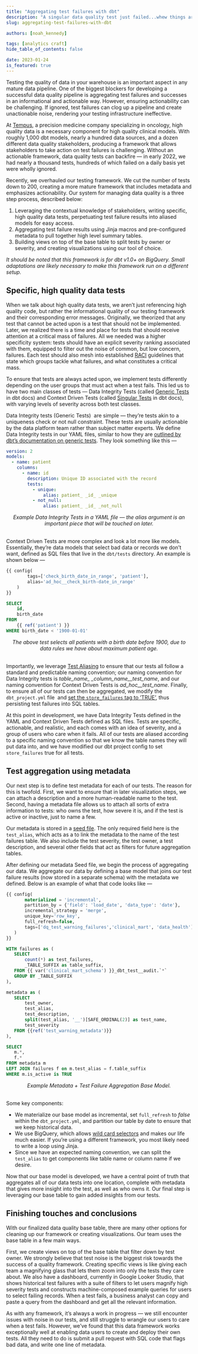 ```yaml
---
title: "Aggregating test failures with dbt"
description: "A singular data quality test just failed...whew things are still ok — when *many* dbt tests fail, how do you make those failures actionable? Noah explores how aggregating test failures in dbt led to more informative, actionable, and self-service testing initiatives for end data users."
slug: aggregating-test-failures-with-dbt

authors: [noah_kennedy]

tags: [analytics craft]
hide_table_of_contents: false

date: 2023-01-24
is_featured: true
---
```


Testing the quality of data in your warehouse is an important aspect in any mature data pipeline. One of the biggest blockers for developing a successful data quality pipeline is aggregating test failures and successes in an informational and actionable way. However, ensuring actionability can be challenging. If ignored, test failures can clog up a pipeline and create unactionable noise, rendering your testing infrastructure ineffective.

<!--truncate-->

At [Tempus](https://www.tempus.com/), a precision medicine company specializing in oncology, high quality data is a necessary component for high quality clinical models. With roughly 1,000 dbt models, nearly a hundred data sources, and a dozen different data quality stakeholders, producing a framework that allows stakeholders to take action on test failures is challenging. Without an actionable framework, data quality tests can backfire — in early 2022, we had nearly a thousand tests, hundreds of which failed on a daily basis yet were wholly ignored. 

Recently, we overhauled our testing framework. We cut the number of tests down to 200, creating a more mature framework that includes metadata and emphasizes actionability. Our system for managing data quality is a three step process, described below:

1. Leveraging the contextual knowledge of stakeholders, writing specific, high quality data tests, perpetuating test failure results into aliased models for easy access. 
1. Aggregating test failure results using Jinja macros and pre-configured metadata to pull together high level summary tables. 
1. Building views on top of the base table to split tests by owner or severity, and creating visualizations using our tool of choice.

_It should be noted that this framework is for dbt v1.0+ on BigQuery. Small adaptations are likely necessary to make this framework run on a different setup._

## Specific, high quality data tests

When we talk about high quality data tests, we aren’t just referencing high quality code, but rather the informational quality of our testing framework and their corresponding error messages. Originally, we theorized that any test that cannot be acted upon is a test that should not be implemented. Later, we realized there is a time and place for tests that should receive attention at a critical mass of failures. All we needed was a higher specificity system: tests should have an explicit severity ranking associated with them, equipped to filter out the noise of common, but low concern, failures. Each test should also mesh into established [RACI](https://project-management.com/understanding-responsibility-assignment-matrix-raci-matrix/) guidelines that state which groups tackle what failures, and what constitutes a critical mass.

To ensure that tests are always acted upon, we implement tests differently depending on the user groups that must act when a test fails. This led us to have two main classes of tests — Data Integrity Tests (called [Generic Tests](https://docs.getdbt.com/docs/build/tests) in dbt docs) and Context Driven Tests (called [Singular Tests](https://docs.getdbt.com/docs/build/tests#singular-tests) in dbt docs), with varying levels of severity across both test classes.

Data Integrity tests (Generic Tests)  are simple — they’re tests akin to a uniqueness check or not null constraint. These tests are usually actionable by the data platform team rather than subject matter experts. We define Data Integrity tests in our YAML files, similar to how they are [outlined by dbt’s documentation on generic tests](https://docs.getdbt.com/docs/build/tests). They look something like this —

```yaml
version: 2
models:
  - name: patient
    columns:
      - name: id
        description: Unique ID associated with the record
        tests:
          - unique:
              alias: patient_ _id_ _unique
          - not_null:
              alias: patient_ _id_ _not_null
```
<center><i>Example Data Integrity Tests in a YAML file — the alias argument is an important piece that will be touched on later.</i></center><br />

Context Driven Tests are more complex and look a lot more like models. Essentially, they’re data models that select bad data or records we don’t want, defined as SQL files that live in the `dbt/tests` directory. An example is shown below —

```sql
{{ config(
        tags=['check_birth_date_in_range', 'patient'],
        alias='ad_hoc__check_birth-date_in_range'
    )
}}

SELECT
    id,
    birth_date
FROM
    {{ ref('patient') }}
WHERE birth_date < '1900-01-01'
```
<center><i>The above test selects all patients with a birth date before 1900, due to data rules we have about maximum patient age.</i></center><br />

Importantly, we leverage [Test Aliasing](https://docs.getdbt.com/reference/resource-configs/alias) to ensure that our tests all follow a standard and predictable naming convention; our naming convention for Data Integrity tests is *table_name_ _column_name__test_name*, and our naming convention for Context Driven Tests is *ad_hoc__test_name*. Finally, to ensure all of our tests can then be aggregated, we modify the ` dbt_project.yml ` file  and [set the `store_failures` tag to ‘TRUE’](https://docs.getdbt.com/reference/resource-configs/store_failures), thus persisting test failures into SQL tables.

At this point in development, we have Data Integrity Tests defined in the YAML and Context Driven Tests defined as SQL files. Tests are specific, actionable, and realistic, and each comes with an idea of severity, and a group of users who care when it fails. All of our tests are aliased according to a specific naming convention so that we know the table names they will put data into, and we have modified our dbt project config to set `store_failures` true for all tests.

## Test aggregation using metadata

Our next step is to define test metadata for each of our tests. The reason for this is twofold. First, we want to ensure that in later visualization steps, we can attach a description and a more human-readable name to the test. Second, having a metadata file allows us to attach all sorts of extra information to tests: who owns the test, how severe it is, and if the test is active or inactive, just to name a few.

Our metadata is stored in a [seed file](https://docs.getdbt.com/docs/build/seeds). The only required field here is the `test_alias`, which acts as a <Term id="primary-key"/> to link the metadata to the name of the test failures table. We also include the test severity, the test owner, a test description, and several other fields that act as filters for future aggregation tables.

After defining our metadata Seed file, we begin the process of aggregating our data. We aggregate our data by defining a base model that joins our test failure results (now stored in a separate schema) with the metadata we defined. Below is an example of what that code looks like —

```sql
{{ config(
       materialized = 'incremental',
       partition_by = {'field': 'load_date', 'data_type': 'date'},
       incremental_strategy = 'merge',
       unique_key='row_key',
       full_refresh=false,
       tags=['dq_test_warning_failures','clinical_mart', 'data_health']
   )
}}

WITH failures as (
   SELECT
       count(*) as test_failures,
       _TABLE_SUFFIX as table_suffix,
   FROM {{ var('clinical_mart_schema') }}_dbt_test__audit.`*`
   GROUP BY _TABLE_SUFFIX
),

metadata as (
   SELECT
       test_owner,
       test_alias,
       test_description,
       split(test_alias, '__')[SAFE_ORDINAL(2)] as test_name,
       test_severity
   FROM {{ref('test_warning_metadata')}}
),

SELECT
   m.*,
   f.*
FROM metadata m
LEFT JOIN failures f on m.test_alias = f.table_suffix
WHERE m.is_active is TRUE
```
<center><i>Example Metadata + Test Failure Aggregation Base Model.</i></center><br />

Some key components:

- We materialize our base model as incremental, set `full_refresh` to *false* within the `dbt_project.yml`, and partition our table by date to ensure that we keep historical data.
- We use BigQuery, which allows [wild card selectors](https://cloud.google.com/bigquery/docs/querying-wildcard-tables) and makes our life much easier. If you’re using a different framework, you most likely need to write a loop using Jinja.
- Since we have an expected naming convention, we can split the `test_alias` to get components like table name or column name if we desire.

Now that our base model is developed, we have a central point of truth that aggregates all of our data tests into one location, complete with metadata that gives more insight into the test, as well as who owns it. Our final step is leveraging our base table to gain added insights from our tests.

## Finishing touches and conclusions

With our finalized data quality base table, there are many other options for cleaning up our framework or creating visualizations. Our team uses the base table in a few main ways.

First, we create views on top of the base table that filter down by test owner. We strongly believe that test noise is the biggest risk towards the success of a quality framework. Creating specific views is like giving each team a magnifying glass that lets them zoom into only the tests they care about. We also have a dashboard, currently in Google Looker Studio, that shows historical test failures with a suite of filters to let users magnify high severity tests and constructs machine-composed example queries for users to select failing records. When a test fails, a business analyst can copy and paste a query from the dashboard and get all the relevant information.

As with any framework, it’s always a work in progress — we still encounter issues with noise in our tests, and still struggle to wrangle our users to care when a test fails. However, we’ve found that this data framework works exceptionally well at enabling data users to create and deploy their own tests. All they need to do is submit a pull request with SQL code that flags bad data, and write one line of metadata.
